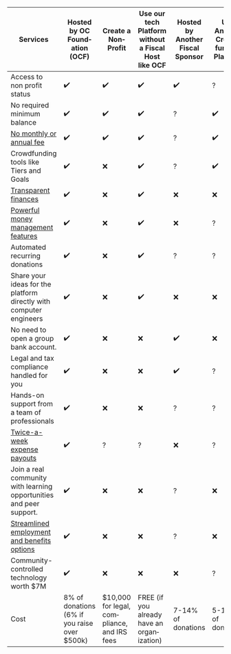 | Services                                                                                                         | Hosted by OC Found&shy;ation (OCF)           | Create a Non&shy;Profit                          | Use our tech Platform without a Fiscal Host like OCF | Hosted by Another Fiscal Sponsor | Use Another Crowd&shy;funding Platform |
| ---------------------------------------------------------------------------------------------------------------- | -------------------------------------------- | ------------------------------------------------ | ---------------------------------------------------- | -------------------------------- | -------------------------------------- |
| Access to non profit status                                                                                      | ✔️                                           | ✔️                                               | ✔️                                                   | ✔️                               | ?                                      |
| No required minimum balance                                                                                      | ✔️                                           | ✔️                                               | ✔️                                                   | ?                                | ✔️                                     |
| [No monthly or annual fee](https://docs.opencollective.foundation/how-it-works/fees)                             | ✔️                                           | ✔️                                               | ✔️                                                   | ?                                | ✔️                                     |
| Crowdfunding tools like Tiers and Goals                                                                          | ✔️                                           | ❌                                               | ✔️                                                   | ?                                | ✔️                                     |
| [Transparent finances](https://docs.opencollective.com/help/collectives/budget)                                  | ✔️                                           | ❌                                               | ✔️                                                   | ❌                               | ❌                                     |
| [Powerful money management features](https://docs.opencollective.com/help/product/product)                       | ✔️                                           | ❌                                               | ✔️                                                   | ❌                               | ?                                      |
| Automated recurring donations                                                                                    | ✔️                                           | ❌                                               | ✔️                                                   | ?                                | ?                                      |
| Share your ideas for the platform directly with computer engineers                                               | ✔️                                           | ❌                                               | ✔️                                                   | ❌                               | ❌                                     |
| No need to open a group bank account.                                                                            | ✔️                                           | ❌                                               | ❌                                                   | ✔️                               | ❌                                     |
| Legal and tax compliance handled for you                                                                         | ✔️                                           | ❌                                               | ❌                                                   | ✔️                               | ?                                      |
| Hands-on support from a team of professionals                                                                    | ✔️                                           | ❌                                               | ❌                                                   | ?                                | ?                                      |
| [Twice-a-week expense payouts](https://docs.opencollective.foundation/faq/basic-faq#when-are-payments-processed) | ✔️                                           | ?                                                | ?                                                    | ❌                               | ?                                      |
| Join a real community with learning opportunities and peer support.                                              | ✔️                                           | ❌                                               | ❌                                                   | ?                                | ❌                                     |
| [Streamlined employment and benefits options](https://docs.opencollective.foundation/what-we-offer/employment)   | ✔️                                           | ❌                                               | ❌                                                   | ?                                | ❌                                     |
| Community-controlled technology worth $7M                                                                        | ✔️                                           | ❌                                               | ❌                                                   | ❌                               | ?                                      |
| Cost                                                                                                             | 8% of donations (6% if you raise over $500k) | $10,000 for legal, com&shy;pliance, and IRS fees | FREE (if you already have an organ&shy;ization)      | 7-14% of donations               | 5-15% of donations                     |
